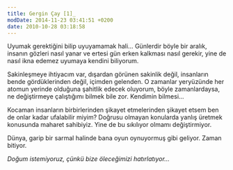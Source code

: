 ```yaml
---
title: Gergin Çay [1]_
modDate: 2014-11-23 03:41:51 +0200
date: 2010-10-28 03:18:58
---
```


Uyumak gerektiğini bilip uyuyamamak hali… Günlerdir böyle bir aralık,
insanın gözleri nasıl yanar ve ertesi gün erken kalkması nasıl gerekir,
yine de nasıl ikna edemez uyumaya kendini biliyorum.

Sakinleşmeye ihtiyacım var, dışardan görünen sakinlik değil, insanların
bende gördüklerinden değil, içimden gelenden. O zamanlar yeryüzünde her
atomun yerinde olduğuna şahitlik edecek oluyorum, böyle zamanlardaysa,
ne değiştirmeye çalıştığımı bilmek bile zor. Kendimin bilmesi…

Kocaman insanların birbirlerinden şikayet etmelerinden şikayet etsem ben
de onlar kadar ufalabilir miyim? Doğrusu olmayan konularda yanlış
üretmek konusunda maharet sahibiyiz. Yine de bu sıkılıyor olmamı
değiştirmiyor.

Dünya, garip bir sarmal halinde bana oyun oynuyormuş gibi geliyor. Zaman
bitiyor.

*Doğum istemiyoruz, çünkü bize öleceğimizi hatırlatıyor…*

